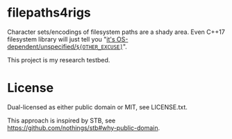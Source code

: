# filepaths4rigs

Character sets/encodings of filesystem paths are a shady area. Even C++17 filesystem library will just tell you "[it's OS-dependent/unspecified/`${OTHER_EXCUSE]`](http://en.cppreference.com/w/cpp/filesystem/path/string)".

This project is my research testbed.

# License

Dual-licensed as either public domain or MIT, see LICENSE.txt.

This approach is inspired by STB, see https://github.com/nothings/stb#why-public-domain.
